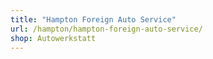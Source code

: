 ```yaml
---
title: "Hampton Foreign Auto Service"
url: /hampton/hampton-foreign-auto-service/
shop: Autowerkstatt
---
```

